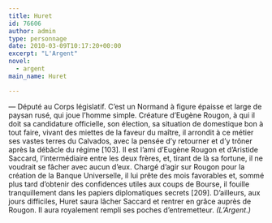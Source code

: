 ```yaml
---
title: Huret
id: 76606
author: admin
type: personnage
date: 2010-03-09T10:17:20+00:00
excerpt: "L'Argent"
novel:
  - argent
main_name: Huret

---
```

— Député au Corps législatif. C&rsquo;est un Normand à figure épaisse et large de paysan rusé, qui joue l&rsquo;homme simple. Créature d&rsquo;Eugène Rougon, à qui il doit sa candidature officielle, son élection, sa situation de domestique bon à tout faire, vivant des miettes de la faveur du maître, il arrondit à ce métier ses vastes terres du Calvados, avec la pensée d&rsquo;y retourner et d&rsquo;y trôner après la débâcle du régime [103]. Il est l&rsquo;ami d&rsquo;Eugène Rougon et d&rsquo;Aristide Saccard, l&rsquo;intermédiaire entre les deux frères, et, tirant de là sa fortune, il ne voudrait se fâcher avec aucun d&rsquo;eux. Chargé d&rsquo;agir sur Rougon pour la création de la Banque Universelle, il lui prête des mois favorables et, sommé plus tard d&rsquo;obtenir des confidences utiles aux coups de Bourse, il fouille tranquillement dans les papiers diplomatiques secrets [209]. D&rsquo;ailleurs, aux jours difficiles, Huret saura lâcher Saccard et rentrer en grâce auprès de Rougon. II aura royalement rempli ses poches d&rsquo;entremetteur. _(L&rsquo;Argent.)_